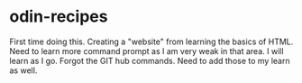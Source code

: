 # odin-recipes
First time doing this. Creating a "website" from learning the basics of HTML. Need to learn more command prompt as I am very weak in that area. I will learn as I go. 
Forgot the GIT hub commands. Need to add those to my learn as well.